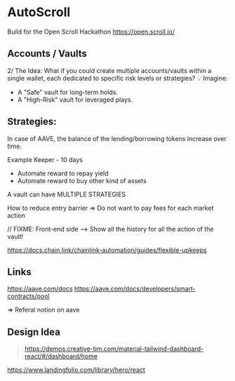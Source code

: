 # AutoScroll

Build for the Open Scroll Hackathon
https://open.scroll.io/

## Accounts / Vaults

2/ The Idea:
What if you could create multiple accounts/vaults within a single wallet, each dedicated to specific risk levels or strategies?
💡 Imagine:

- A "Safe" vault for long-term holds.
- A "High-Risk" vault for leveraged plays.


## Strategies:

In case of AAVE, the balance of the lending/borrowing tokens increase over time.

Example
Keeper - 10 days
- Automate reward to repay yield
- Automate reward to buy other kind of assets

A vault can have MULTIPLE STRATEGIES


How to reduce entry barrier
=> Do not want to pay fees for each market action

// FIXME: Front-end side --> Show all the history for all the action of the vault!
    


https://docs.chain.link/chainlink-automation/guides/flexible-upkeeps



## Links

https://aave.com/docs
https://aave.com/docs/developers/smart-contracts/pool

=> Referal notion on aave

## Design Idea

> https://demos.creative-tim.com/material-tailwind-dashboard-react/#/dashboard/home

https://www.landingfolio.com/library/hero/react
